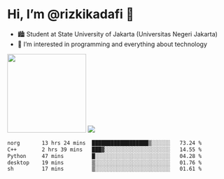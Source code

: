 # Hi, I’m @rizkikadafi 👋
- 🏙 Student at State University of Jakarta (Universitas Negeri Jakarta)
- 👀 I’m interested in programming and everything about technology
<img height="180em" src="https://github-readme-stats.vercel.app/api?username=rizkikadafi&show_icons=true&hide_border=true&&count_private=true&include_all_commits=true" />
<img src="https://github-readme-stats.vercel.app/api/top-langs/?username=rizkikadafi&show_icons=true&hide_border=true&&count_private=true&include_all_commits=true" />

<!--START_SECTION:waka-->

```txt
norg       13 hrs 24 mins  ██████████████████▒░░░░░░   73.24 %
C++        2 hrs 39 mins   ███▓░░░░░░░░░░░░░░░░░░░░░   14.55 %
Python     47 mins         █░░░░░░░░░░░░░░░░░░░░░░░░   04.28 %
desktop    19 mins         ▒░░░░░░░░░░░░░░░░░░░░░░░░   01.76 %
sh         17 mins         ▒░░░░░░░░░░░░░░░░░░░░░░░░   01.61 %
```

<!--END_SECTION:waka-->

<!---
rizkikadafi/rizkikadafi is a ✨ special ✨ repository because its `README.md` (this file) appears on your GitHub profile.
You can click the Preview link to take a look at your changes.
--->
